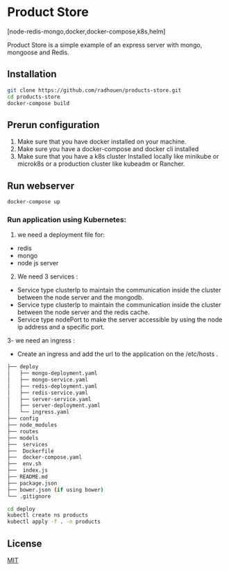 # Product Store 

[node-redis-mongo,docker,docker-compose,k8s,helm]

Product Store is a simple example of an express server with mongo, mongoose and Redis.


## Installation
```bash
git clone https://github.com/radhouen/products-store.git
cd products-store
docker-compose build
```

## Prerun configuration
1. Make sure that you have docker installed on your machine.
2. Make sure you have a docker-compose and docker cli installed
3. Make sure that you have a k8s cluster Installed locally like minikube or microk8s or a production cluster like kubeadm or Rancher.

## Run webserver
```bash
docker-compose up
```


### Run application using Kubernetes:

1. we need a deployment file for:
- redis
- mongo
- node js server

2. We need 3 services :
- Service type clusterIp to maintain the communication inside the cluster between the node server and the mongodb.
- Service type clusterIp to maintain the communication inside the cluster between the node server and the redis cache.
- Service type nodePort to make the server accessible by using the node ip address and a specific port.

3- we need an ingress :
- Create an ingress and add the url to the application on the /etc/hosts .

```bash
├── deploy
│   ├── mongo-deployment.yaml
│   ├── mongo-service.yaml
│   ├── redis-deployment.yaml
│   ├── redis-service.yaml
│   ├── server-service.yaml
│   ├── server-deployment.yaml
│   └── ingress.yaml
├── config
├── node_modules
├── routes
├── models
├──  services
├──  Dockerfile
├──  docker-compose.yaml
├──  env.sh
├──  index.js
├── README.md
├── package.json
├── bower.json (if using bower)
└── .gitignore
```

```sh
cd deploy 
kubectl create ns products
kubectl apply -f . -n products 
```



## License
[MIT](https://choosealicense.com/licenses/mit/)